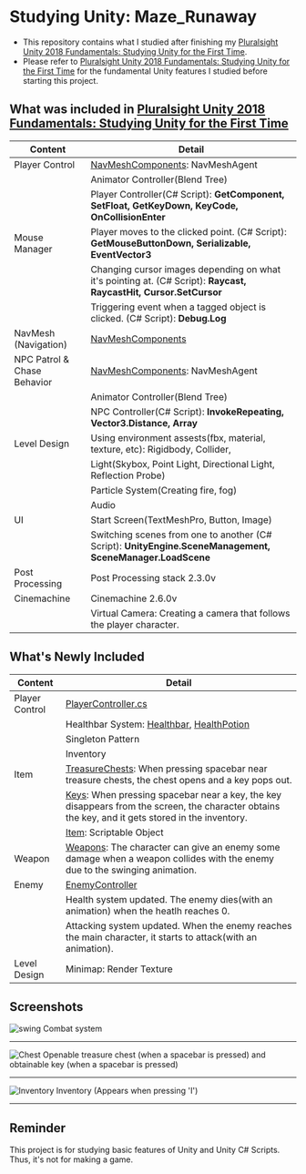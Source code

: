 # Studying Unity: Maze_Runaway
* This repository contains what I studied after finishing my [Pluralsight Unity 2018 Fundamentals: Studying Unity for the First Time](https://github.com/kkkh0315/Unity_Tony_Kim/tree/master/Pluralsight%20Unity%202018%20Fundamentals).  
* Please refer to [Pluralsight Unity 2018 Fundamentals: Studying Unity for the First Time](https://github.com/kkkh0315/Unity_Tony_Kim/tree/master/Pluralsight%20Unity%202018%20Fundamentals) for the fundamental Unity features I studied before starting this project.

## What was included in [Pluralsight Unity 2018 Fundamentals: Studying Unity for the First Time](https://github.com/kkkh0315/Unity_Tony_Kim/tree/master/Pluralsight%20Unity%202018%20Fundamentals) 
 Content | Detail 
 ---|---
Player Control | [NavMeshComponents](https://github.com/Unity-Technologies/NavMeshComponents): NavMeshAgent 
| | Animator Controller(Blend Tree) 
| | Player Controller(C# Script): **GetComponent, SetFloat, GetKeyDown, KeyCode, OnCollisionEnter**
Mouse Manager | Player moves to the clicked point. (C# Script): **GetMouseButtonDown, Serializable, EventVector3**
| | Changing cursor images depending on what it's pointing at. (C# Script): **Raycast, RaycastHit, Cursor.SetCursor**
| | Triggering event when a tagged object is clicked. (C# Script): **Debug.Log**
NavMesh (Navigation) | [NavMeshComponents](https://github.com/Unity-Technologies/NavMeshComponents) 
NPC Patrol & Chase Behavior | [NavMeshComponents](https://github.com/Unity-Technologies/NavMeshComponents): NavMeshAgent
| | Animator Controller(Blend Tree)
| | NPC Controller(C# Script): **InvokeRepeating, Vector3.Distance, Array**
Level Design | Using environment assests(fbx, material, texture, etc): Rigidbody, Collider, 
| | Light(Skybox, Point Light, Directional Light, Reflection Probe)
| | Particle System(Creating fire, fog)
| | Audio
UI | Start Screen(TextMeshPro, Button, Image)
| | Switching scenes from one to another (C# Script): **UnityEngine.SceneManagement, SceneManager.LoadScene**
Post Processing | Post Processing stack 2.3.0v
Cinemachine | Cinemachine 2.6.0v 
| | Virtual Camera: Creating a camera that follows the player character.

## What's Newly Included
 Content | Detail 
 ---|---
Player Control | [PlayerController.cs](https://github.com/kkkh0315/Unity_Tony_Kim/blob/master/Maze_Runaway/Assets/Scripts/PlayerController.cs)
| | Healthbar System: [Healthbar](https://github.com/kkkh0315/Unity_Tony_Kim/blob/master/Maze_Runaway/Assets/Scripts/Healthbar.cs), [HealthPotion](https://github.com/kkkh0315/Unity_Tony_Kim/blob/master/Maze_Runaway/Assets/Scripts/HealthPotion.cs)
| | Singleton Pattern
| | Inventory
Item | [TreasureChests](https://github.com/kkkh0315/Unity_Tony_Kim/blob/master/Maze_Runaway/Assets/Scripts/TreasureChest.cs): When pressing spacebar near treasure chests, the chest opens and a key pops out.
| | [Keys](https://github.com/kkkh0315/Unity_Tony_Kim/blob/master/Maze_Runaway/Assets/Scripts/Key.cs): When pressing spacebar near a key, the key disappears from the screen, the character obtains the key, and it gets stored in the inventory.
| | [Item](https://github.com/kkkh0315/Unity_Tony_Kim/blob/master/Maze_Runaway/Assets/Scripts/Item.cs): Scriptable Object
Weapon | [Weapons](https://github.com/kkkh0315/Unity_Tony_Kim/blob/master/Maze_Runaway/Assets/Scripts/Weapon.cs): The character can give an enemy some damage when a weapon collides with the enemy due to the swinging animation.
Enemy | [EnemyController](https://github.com/kkkh0315/Unity_Tony_Kim/blob/master/Maze_Runaway/Assets/Scripts/EnemyController.cs)
| | Health system updated. The enemy dies(with an animation) when the heatlh reaches 0.
| | Attacking system updated. When the enemy reaches the main character, it starts to attack(with an animation).
Level Design | Minimap: Render Texture

## Screenshots
![swing](https://user-images.githubusercontent.com/60923302/92344796-62eab900-f102-11ea-8722-1e1d041f5dd2.png)
Combat system  
  
----
![Chest](https://user-images.githubusercontent.com/60923302/92344834-7dbd2d80-f102-11ea-8229-fb4261feffc3.png)
Openable treasure chest (when a spacebar is pressed) and obtainable key (when a spacebar is pressed)  
  
----
![Inventory](https://user-images.githubusercontent.com/60923302/92344839-7e55c400-f102-11ea-87fe-dba2c94f12a4.png)
Inventory (Appears when pressing 'I')  

----
## Reminder
This project is for studying basic features of Unity and Unity C# Scripts. Thus, it's not for making a game.
